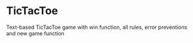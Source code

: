# TicTacToe
Text-based TicTacToe game with win function, all rules, error preventions and new game function
